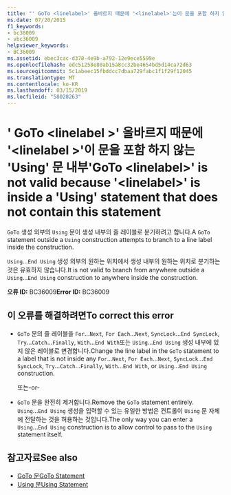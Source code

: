 ```yaml
---
title: "' GoTo <linelabel>' 올바르지 때문에 '<linelabel>'는이 문을 포함 하지 않는 'Using' 문 내부"
ms.date: 07/20/2015
f1_keywords:
- bc36009
- vbc36009
helpviewer_keywords:
- BC36009
ms.assetid: ebec3cac-d378-4e9b-a792-12e9ece5599e
ms.openlocfilehash: edc51258e80ab15a8cc32be4654bd5d14ca72d63
ms.sourcegitcommit: 5c1abeec15fbddcc7dbaa729fabc1f1f29f12045
ms.translationtype: MT
ms.contentlocale: ko-KR
ms.lasthandoff: 03/15/2019
ms.locfileid: "58028263"
---
```

# <a name="goto-linelabel-is-not-valid-because-linelabel-is-inside-a-using-statement-that-does-not-contain-this-statement"></a><span data-ttu-id="634f9-102">' GoTo \<linelabel >' 올바르지 때문에 '\<linelabel >'이 문을 포함 하지 않는 'Using' 문 내부</span><span class="sxs-lookup"><span data-stu-id="634f9-102">'GoTo \<linelabel>' is not valid because '\<linelabel>' is inside a 'Using' statement that does not contain this statement</span></span>
<span data-ttu-id="634f9-103">`GoTo` 생성 외부의 `Using` 문이 생성 내부의 줄 레이블로 분기하려고 합니다.</span><span class="sxs-lookup"><span data-stu-id="634f9-103">A `GoTo` statement outside a `Using` construction attempts to branch to a line label inside the construction.</span></span>  
  
 <span data-ttu-id="634f9-104">`Using`...`End Using` 생성 외부의 원하는 위치에서 생성 내부의 원하는 위치로 분기하는 것은 유효하지 않습니다.</span><span class="sxs-lookup"><span data-stu-id="634f9-104">It is not valid to branch from anywhere outside a `Using`...`End Using` construction to anywhere inside the construction.</span></span>  
  
 <span data-ttu-id="634f9-105">**오류 ID:** BC36009</span><span class="sxs-lookup"><span data-stu-id="634f9-105">**Error ID:** BC36009</span></span>  
  
## <a name="to-correct-this-error"></a><span data-ttu-id="634f9-106">이 오류를 해결하려면</span><span class="sxs-lookup"><span data-stu-id="634f9-106">To correct this error</span></span>  
  
-   <span data-ttu-id="634f9-107">`GoTo` 문의 줄 레이블을 `For`...`Next`, `For Each`...`Next`, `SyncLock`...`End SyncLock`, `Try`...`Catch`...`Finally`, `With`...`End With`또는 `Using`...`End Using` 생성 내부에 있지 않은 레이블로 변경합니다.</span><span class="sxs-lookup"><span data-stu-id="634f9-107">Change the line label in the `GoTo` statement to a label that is not inside any `For`...`Next`, `For Each`...`Next`, `SyncLock`...`End SyncLock`, `Try`...`Catch`...`Finally`, `With`...`End With`, or `Using`...`End Using` construction.</span></span>  
  
     <span data-ttu-id="634f9-108">또는</span><span class="sxs-lookup"><span data-stu-id="634f9-108">-or-</span></span>  
  
-   <span data-ttu-id="634f9-109">`GoTo` 문을 완전히 제거합니다.</span><span class="sxs-lookup"><span data-stu-id="634f9-109">Remove the `GoTo` statement entirely.</span></span> <span data-ttu-id="634f9-110">`Using`...`End Using` 생성을 입력할 수 있는 유일한 방법은 컨트롤이 `Using` 문 자체에 전달하는 것을 허용하는 것입니다.</span><span class="sxs-lookup"><span data-stu-id="634f9-110">The only way you can enter a `Using`...`End Using` construction is to allow control to pass to the `Using` statement itself.</span></span>  
  
## <a name="see-also"></a><span data-ttu-id="634f9-111">참고자료</span><span class="sxs-lookup"><span data-stu-id="634f9-111">See also</span></span>

- [<span data-ttu-id="634f9-112">GoTo 문</span><span class="sxs-lookup"><span data-stu-id="634f9-112">GoTo Statement</span></span>](../../visual-basic/language-reference/statements/goto-statement.md)
- [<span data-ttu-id="634f9-113">Using 문</span><span class="sxs-lookup"><span data-stu-id="634f9-113">Using Statement</span></span>](../../visual-basic/language-reference/statements/using-statement.md)

